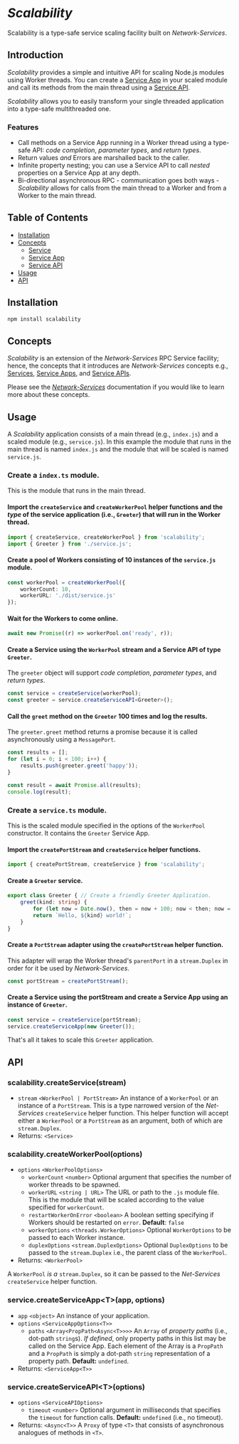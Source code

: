 # *Scalability*

Scalability is a type-safe service scaling facility built on *Network-Services*.

## Introduction

*Scalability* provides a simple and intuitive API for scaling Node.js modules using Worker threads.  You can create a [Service App](https://github.com/faranalytics/network-services#service-app) in your scaled module and call its methods from the main thread using a [Service API](https://github.com/faranalytics/network-services#service-api).  

*Scalability* allows you to easily transform your single threaded application into a type-safe multithreaded one.

### Features
- Call methods on a Service App running in a Worker thread using a type-safe API: *code completion*, *parameter types*, and *return types*.
- Return values *and* Errors are marshalled back to the caller.
- Infinite property nesting; you can use a Service API to call *nested* properties on a Service App at any depth.
- Bi-directional asynchronous RPC - communication goes both ways - *Scalability* allows for calls from the main thread to a Worker and from a Worker to the main thread.

## Table of Contents
- [Installation](#installation)
- [Concepts](#concepts)
    - [Service](https://github.com/faranalytics/network-services#service)
    - [Service App](https://github.com/faranalytics/network-services#service-app)
    - [Service API](https://github.com/faranalytics/network-services#service-api)
- [Usage](#usage)
- [API](#api)

## Installation
```bash
npm install scalability
```
## Concepts
*Scalability* is an extension of the *Network-Services* RPC Service facility; hence, the concepts that it introduces are *Network-Services* concepts e.g., [Services](https://github.com/faranalytics/network-services#service), [Service Apps](https://github.com/faranalytics/network-services#service-app), and [Service APIs](https://github.com/faranalytics/network-services#service-api).

Please see the [*Network-Services*](https://github.com/faranalytics/network-services#concepts) documentation if you would like to learn more about these concepts. 

## Usage

A *Scalability* application consists of a main thread (e.g., `index.js`) and a scaled module (e.g., `service.js`).  In this example the module that runs in the main thread is named `index.js` and the module that will be scaled is named `service.js`.

### Create a `index.ts` module.

This is the module that runs in the main thread.

#### Import the `createService` and `createWorkerPool` helper functions and the ***type*** of the service application (i.e., `Greeter`) that will run in the Worker thread.
```ts
import { createService, createWorkerPool } from 'scalability';
import { Greeter } from './service.js';
```

#### Create a pool of Workers consisting of 10 instances of the `service.js` module.
```ts
const workerPool = createWorkerPool({
    workerCount: 10,
    workerURL: './dist/service.js'
});
```

#### Wait for the Workers to come online.
```ts
await new Promise((r) => workerPool.on('ready', r));
```

#### Create a Service using the `WorkerPool` stream and a Service API of type `Greeter`.
The `greeter` object will support *code completion*, *parameter types*, and *return types*.
```ts
const service = createService(workerPool);
const greeter = service.createServiceAPI<Greeter>();
```

#### Call the `greet` method on the `Greeter` 100 times and log the results.
The `greeter.greet` method returns a promise because it is called asynchronously using a `MessagePort`.
```ts
const results = [];
for (let i = 0; i < 100; i++) {
    results.push(greeter.greet('happy'));
}

const result = await Promise.all(results);
console.log(result);
```

### Create a `service.ts` module.
This is the scaled module specified in the options of the `WorkerPool` constructor.  It contains the `Greeter` Service App.

#### Import the `createPortStream` and `createService` helper functions.
```ts
import { createPortStream, createService } from 'scalability';
```

#### Create a `Greeter` service.
```ts
export class Greeter { // Create a friendly Greeter Application.
    greet(kind: string) {
        for (let now = Date.now(), then = now + 100; now < then; now = Date.now()); // Block for 100 milliseconds.
        return `Hello, ${kind} world!`;
    }
}
```

#### Create a `PortStream` adapter using the `createPortStream` helper function.
This adapter will wrap the Worker thread's `parentPort` in a `stream.Duplex` in order for it be used by *Network-Services*.
```ts
const portStream = createPortStream();
```

#### Create a Service using the portStream and create a Service App using an instance of `Greeter`.
```ts
const service = createService(portStream);
service.createServiceApp(new Greeter());
```

That's all it takes to scale this `Greeter` application.

## API
### scalability.createService(stream)
- `stream` `<WorkerPool | PortStream>` An instance of a `WorkerPool` or an instance of a `PortStream`.  This is a type narrowed version of the *Net-Services* `createService` helper function.  This helper function will accept either a `WorkerPool` or a `PortStream` as an argument, both of which are `stream.Duplex`.
- Returns: `<Service>`

### scalability.createWorkerPool(options)
- `options` `<WorkerPoolOptions>`
    - `workerCount` `<number>` Optional argument that specifies the number of worker threads to be spawned.
    - `workerURL` `<string | URL>`  The URL or path to the `.js` module file. This is the module that will be scaled according to the value specified for `workerCount`.
    - `restartWorkerOnError` `<boolean>` A boolean setting specifying if Workers should be restarted on `error`. **Default**: `false`
    - `workerOptions` `<threads.WorkerOptions>` Optional `WorkerOptions` to be passed to each Worker instance.
    - `duplexOptions` `<stream.DuplexOptions>` Optional `DuplexOptions` to be passed to the `stream.Duplex` i.e., the parent class of the `WorkerPool`.
- Returns: `<WorkerPool>`

A `WorkerPool` *is a* `stream.Duplex`, so it can be passed to the *Net-Services* `createService` helper function.

### service.createServiceApp\<T\>(app, options)
- `app` `<object>` An instance of your application.
- `options` `<ServiceAppOptions<T>>`
    - `paths` `<Array<PropPath<Async<T>>>>` An `Array` of *property paths* (i.e., dot-path `string`s).  *If defined*, only property paths in this list may be called on the Service App. Each element of the Array is a `PropPath` and a `PropPath` is simply a dot-path `string` representation of a property path.  **Default:** `undefined`.
- Returns: `<ServiceApp<T>>`

### service.createServiceAPI\<T\>(options)
- `options` `<ServiceAPIOptions>`
    - `timeout` `<number>` Optional argument in milliseconds that specifies the `timeout` for function calls. **Default:** `undefined` (i.e., no timeout).
- Returns: `<Async<T>>` A `Proxy` of type `<T>` that consists of asynchronous analogues of methods in `<T>`.